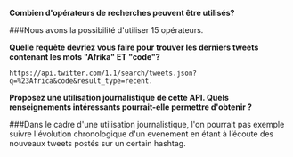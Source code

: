 **Combien d'opérateurs de recherches peuvent être utilisés?**

###Nous avons la possibilité d'utiliser 15 opérateurs.

**Quelle requête devriez vous faire pour trouver les derniers tweets contenant les mots "Afrika" ET "code"?**

`https://api.twitter.com/1.1/search/tweets.json?q=%23Africa&code&result_type=recent.`

**Proposez une utilisation journalistique de cette API. Quels renseignements intéressants pourrait-elle permettre d'obtenir ?**

###Dans le cadre d'une utilisation journalistique, l'on pourrait pas exemple suivre l'évolution chronologique d'un evenement en étant à l’écoute des nouveaux tweets postés sur un certain hashtag.
